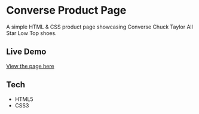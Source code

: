 # Converse Product Page

A simple HTML & CSS product page showcasing Converse Chuck Taylor All Star Low Top shoes.

## Live Demo  
[View the page here](https://rh29152.github.io/converse-product-page/)

## Tech  
- HTML5  
- CSS3  


